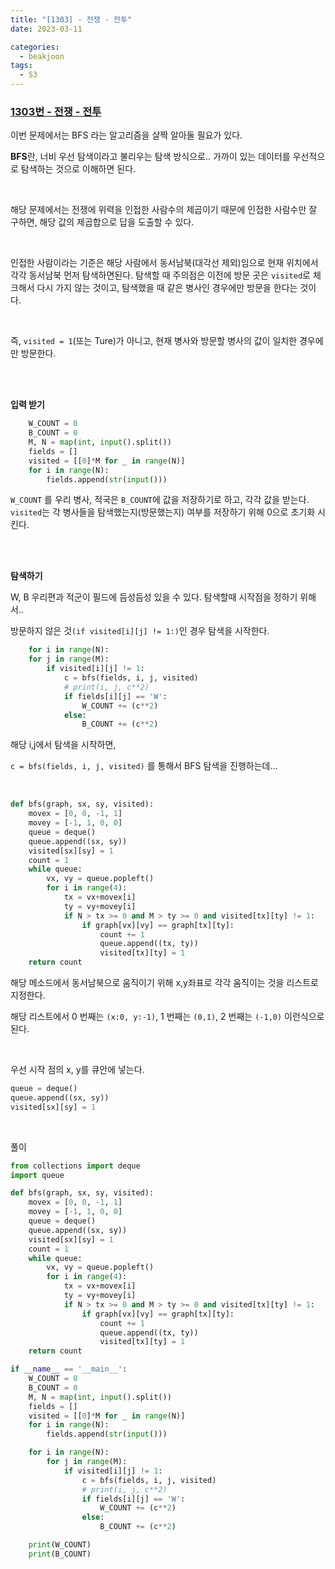 ```yaml
---
title: "[1303] - 전쟁 - 전투"
date: 2023-03-11

categories:
  - beakjoon
tags:
  - S3
---
```


### [1303번 - 전쟁 - 전투](https://www.acmicpc.net/problem/1303)


이번 문제에서는 BFS 라는 알고리즘을 살짝 알아둘 필요가 있다.

**BFS**란, 너비 우선 탐색이라고 불리우는 탐색 방식으로..
가까이 있는 데이터를 우선적으로 탐색하는 것으로 이해하면 된다.

<br>

해당 문제에서는 전쟁에 위력을 인접한 사람수의 제곱이기 때문에
인접한 사람수만 잘 구하면, 해당 값의 제곱합으로 답을 도출할 수 있다.

<br>

인접한 사람이라는 기준은 해당 사람에서 동서남북(대각선 제외)임으로 현재 위치에서
각각 동서남북 먼저 탐색하면된다.
탐색할 때 주의점은 이전에 방문 곳은 `visited`로 체크해서 다시 가지 않는 것이고,
탐색했을 때 같은 병사인 경우에만 방문을 한다는 것이다.

<br>

즉, `visited = 1`(또는 Ture)가 아니고, 현재 병사와 방문할 병사의 값이 
일치한 경우에만 방문한다.

<br><br>


**입력 받기**

```python
    W_COUNT = 0
    B_COUNT = 0
    M, N = map(int, input().split())
    fields = []
    visited = [[0]*M for _ in range(N)]
    for i in range(N):
        fields.append(str(input()))
```
`W_COUNT` 를 우리 병사, 적국은 `B_COUNT`에 값을 저장하기로 하고, 각각 값을 받는다.
`visited`는 각 병사들을 탐색했는지(방문했는지) 여부를 저장하기 위해 0으로 초기화 시킨다.


<br><br>

**탐색하기**

W, B 우리편과 적군이 필드에 듬성듬성 있을 수 있다. 탐색할때 시작점을 정하기 위해서..

방문하지 않은 것`(if visited[i][j] != 1:)`인 경우 탐색을 시작한다.
```python
    for i in range(N):
    for j in range(M):
        if visited[i][j] != 1:
            c = bfs(fields, i, j, visited)
            # print(i, j, c**2)
            if fields[i][j] == 'W':
                W_COUNT += (c**2)
            else:
                B_COUNT += (c**2)
```
해당 i,j에서 탐색을 시작하면,

`c = bfs(fields, i, j, visited)`
를 통해서 BFS 탐색을 진행하는데...

<br>

```python
def bfs(graph, sx, sy, visited):
    movex = [0, 0, -1, 1]
    movey = [-1, 1, 0, 0]
    queue = deque()
    queue.append((sx, sy))
    visited[sx][sy] = 1
    count = 1
    while queue:
        vx, vy = queue.popleft()
        for i in range(4):
            tx = vx+movex[i]
            ty = vy+movey[i]
            if N > tx >= 0 and M > ty >= 0 and visited[tx][ty] != 1:
                if graph[vx][vy] == graph[tx][ty]:
                    count += 1
                    queue.append((tx, ty))
                    visited[tx][ty] = 1
    return count
```
해당 메소드에서 동서남북으로 움직이기 위해 x,y좌표로 각각 움직이는 것을 리스트로 지정한다.


해당 리스트에서 0 번째는 `(x:0, y:-1)`, 1 번째는 `(0,1)`, 2 번째는 `(-1,0)`
이런식으로 된다. 

<br>

우선 시작 점의 x, y를 큐안에 넣는다.
```python
queue = deque()
queue.append((sx, sy))
visited[sx][sy] = 1

```

<br>

풀이
    
```python
from collections import deque
import queue

def bfs(graph, sx, sy, visited):
    movex = [0, 0, -1, 1]
    movey = [-1, 1, 0, 0]
    queue = deque()
    queue.append((sx, sy))
    visited[sx][sy] = 1
    count = 1
    while queue:
        vx, vy = queue.popleft()
        for i in range(4):
            tx = vx+movex[i]
            ty = vy+movey[i]
            if N > tx >= 0 and M > ty >= 0 and visited[tx][ty] != 1:
                if graph[vx][vy] == graph[tx][ty]:
                    count += 1
                    queue.append((tx, ty))
                    visited[tx][ty] = 1
    return count

if __name__ == '__main__':
    W_COUNT = 0
    B_COUNT = 0
    M, N = map(int, input().split())
    fields = []
    visited = [[0]*M for _ in range(N)]
    for i in range(N):
        fields.append(str(input()))

    for i in range(N):
        for j in range(M):
            if visited[i][j] != 1:
                c = bfs(fields, i, j, visited)
                # print(i, j, c**2)
                if fields[i][j] == 'W':
                    W_COUNT += (c**2)
                else:
                    B_COUNT += (c**2)

    print(W_COUNT)
    print(B_COUNT)
```
